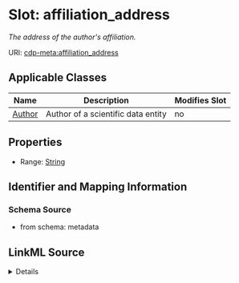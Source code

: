 # Slot: affiliation_address


_The address of the author's affiliation._



URI: [cdp-meta:affiliation_address](metadataaffiliation_address)



<!-- no inheritance hierarchy -->




## Applicable Classes

| Name | Description | Modifies Slot |
| --- | --- | --- |
[Author](Author.md) | Author of a scientific data entity |  no  |







## Properties

* Range: [String](String.md)





## Identifier and Mapping Information







### Schema Source


* from schema: metadata




## LinkML Source

<details>
```yaml
name: affiliation_address
description: The address of the author's affiliation.
from_schema: metadata
exact_mappings:
- cdp-common:author_affiliation_address
rank: 1000
alias: affiliation_address
owner: Author
domain_of:
- Author
range: string
inlined: true
inlined_as_list: true

```
</details>